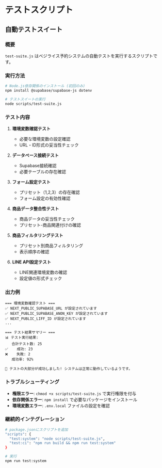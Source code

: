 # テストスクリプト

## 自動テストスイート

### 概要

`test-suite.js` はベジライス予約システムの自動テストを実行するスクリプトです。

### 実行方法

```bash
# Node.js依存関係のインストール (初回のみ)
npm install @supabase/supabase-js dotenv

# テストスイートの実行
node scripts/test-suite.js
```

### テスト内容

1. **環境変数確認テスト**
   - 必要な環境変数の設定確認
   - URL・ID形式の妥当性チェック

2. **データベース接続テスト**
   - Supabase接続確認
   - 必要テーブルの存在確認

3. **フォーム設定テスト**
   - プリセット（1,2,3）の存在確認
   - フォーム設定の有効性確認

4. **商品データ整合性テスト**
   - 商品データの妥当性チェック
   - プリセット-商品関連付けの確認

5. **商品フィルタリングテスト**
   - プリセット別商品フィルタリング
   - 表示順序の確認

6. **LINE API設定テスト**
   - LINE関連環境変数の確認
   - 設定値の形式チェック

### 出力例

```
=== 環境変数確認テスト ===
✅ NEXT_PUBLIC_SUPABASE_URL が設定されています
✅ NEXT_PUBLIC_SUPABASE_ANON_KEY が設定されています
✅ NEXT_PUBLIC_LIFF_ID が設定されています
...

=== テスト結果サマリー ===
📊 テスト実行結果:
   合計テスト数: 25
✅    成功: 23
❌    失敗: 2
   成功率: 92%

🎉 テストの大部分が成功しました! システムは正常に動作しているようです。
```

### トラブルシューティング

- **権限エラー**: `chmod +x scripts/test-suite.js` で実行権限を付与
- **依存関係エラー**: `npm install` で必要なパッケージをインストール
- **環境変数エラー**: `.env.local` ファイルの設定を確認

### 継続的インテグレーション

```bash
# package.jsonにスクリプトを追加
"scripts": {
  "test:system": "node scripts/test-suite.js",
  "test:ci": "npm run build && npm run test:system"
}

# 実行
npm run test:system
```